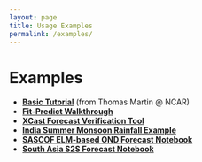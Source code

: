 ```yaml
---
layout: page 
title: Usage Examples
permalink: /examples/ 
---
```


# Examples

- **[Basic Tutorial](https://github.com/kjhall01/xcast/blob/b1764eaa1bfaf17c85447f6571caf016a13b2915/notebooks/Tutorial/xcast_demo.ipynb)** (from Thomas Martin @ NCAR) 
- **[Fit-Predict Walkthrough](https://github.com/kjhall01/xcast/blob/b1764eaa1bfaf17c85447f6571caf016a13b2915/notebooks/Tutorial/Fit-Predict-Example.ipynb)**
- **[XCast Forecast Verification Tool](https://github.com/kjhall01/xcast/blob/b1764eaa1bfaf17c85447f6571caf016a13b2915/notebooks/Tools/XCast-Forecast-Verification.ipynb)** 
- **[India Summer Monsoon Rainfall Example](https://github.com/kjhall01/monsoon/blob/e236d058da8c0c62e7d6d6a7eb7f81a9ed49aa26/IndiaJJAS.ipynb)**
- **[SASCOF ELM-based OND Forecast Notebook](https://github.com/kjhall01/SASCOF22/blob/0229f6f9d6ce4b39b3e7c41a3b36f2af6f9b55ba/sascof_elm_forecasts.ipynb)** 
- **[South Asia S2S Forecast Notebook](https://github.com/kjhall01/southasia_subseasonal/blob/bc6f7558d3557e5eb9569e67149457a92a21491d/SouthAsiaS2S.ipynb)**
